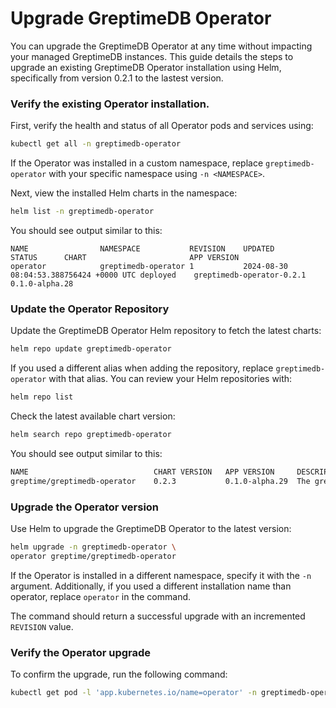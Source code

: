 # Upgrade GreptimeDB Operator
You can upgrade the GreptimeDB Operator at any time without impacting your managed GreptimeDB instances. This guide details the steps to upgrade an existing GreptimeDB Operator installation using Helm, specifically from version 0.2.1 to the lastest version.

### Verify the existing Operator installation.

First, verify the health and status of all Operator pods and services using:

```bash
kubectl get all -n greptimedb-operator
```

If the Operator was installed in a custom namespace, replace `greptimedb-operator` with your specific namespace using `-n <NAMESPACE>`.

Next, view the installed Helm charts in the namespace:

```bash
helm list -n greptimedb-operator
```

You should see output similar to this:
```
NAME               	NAMESPACE          	REVISION	UPDATED                                	STATUS  	CHART                    	APP VERSION
operator	        greptimedb-operator	1       	2024-08-30 08:04:53.388756424 +0000 UTC	deployed	greptimedb-operator-0.2.1	0.1.0-alpha.28
```

### Update the Operator Repository

Update the GreptimeDB Operator Helm repository to fetch the latest charts:

```bash
helm repo update greptimedb-operator
```

If you used a different alias when adding the repository, replace `greptimedb-operator` with that alias. You can review your Helm repositories with:

```bash
helm repo list
```

Check the latest available chart version:

```bash
helm search repo greptimedb-operator
```

You should see output similar to this:
```bash
NAME                        	CHART VERSION	APP VERSION   	DESCRIPTION
greptime/greptimedb-operator	0.2.3        	0.1.0-alpha.29	The greptimedb-operator Helm chart for Kubernetes.
```

### Upgrade the Operator version

Use Helm to upgrade the GreptimeDB Operator to the latest version:
```bash
helm upgrade -n greptimedb-operator \
operator greptime/greptimedb-operator
```

If the Operator is installed in a different namespace, specify it with the `-n` argument. Additionally, if you used a different installation name than operator, replace `operator` in the command.

The command should return a successful upgrade with an incremented `REVISION` value.

### Verify the Operator upgrade

To confirm the upgrade, run the following command:
```bash
kubectl get pod -l 'app.kubernetes.io/name=operator' -n greptimedb-operator -o json | jq '.items[0].spec.containers[0].image'
```